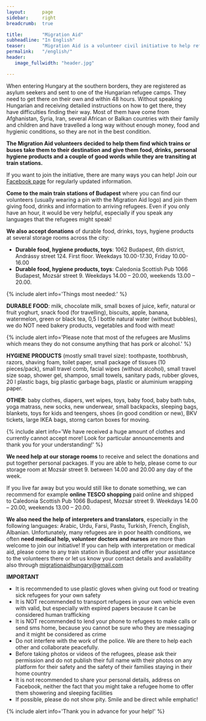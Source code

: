 ```yaml
---
layout:      page
sidebar:     right
breadcrumb:  true

title:       "Migration Aid"
subheadline: "In English"
teaser:      "Migration Aid is a volunteer civil initiative to help refugees arriving to Hungary reach their assigned refugee camps. "
permalink:   "/english/"
header:
   image_fullwidth: "header.jpg"

---
```


When entering Hungary at the southern borders, they are registered as asylum seekers and sent to one of the Hungarian refugee camps. They need to get there on their own and within 48 hours. Without speaking Hungarian and receiving detailed instructions on how to get there, they have difficulties finding their way. Most of them have come from Afghanistan, Syria, Iran, several African or Balkan countries with their family and children and have travelled a long way without enough money, food and hygienic conditions, so they are not in the best condition.

**The Migration Aid volunteers decided to help them find which trains or buses take them to their destination and give them food, drinks, personal hygiene products and a couple of good words while they are transiting at train stations.**

If you want to join the initiative, there are many ways you can help! Join our [Facebook page](https://www.facebook.com/migrationaidhungary) for regularly updated information.

**Come to the main train stations of Budapest** where you can find our volunteers (usually wearing a pin with the Migration Aid logo) and join them giving food, drinks and information to arriving refugees. Even if you only have an hour, it would be very helpful, especially if you speak any languages that the refugees might speak!

**We also accept donations** of durable food, drinks, toys, hygiene products at several storage rooms across the city:

- **Durable food, hygiene products, toys**: 1062 Budapest, 6th district, Andrássy street 124. First floor. Weekdays 10.00-17.30, Friday 10.00-16.00
- **Durable food, hygiene products, toys**: Caledonia Scottish Pub 1066 Budapest, Mozsár street 9. Weekdays 14.00 – 20.00, weekends 13.00 – 20.00.

{% include alert info='Things most needed:' %}

**DURABLE FOOD**: milk, chocolate milk, small boxes of juice, kefir, natural or fruit yoghurt, snack food (for travelling), biscuits,  apple, banana, watermelon, green or black tea, 0,5 l bottle natural water (without bubbles), we do NOT need bakery products, vegetables and food with meat!

{% include alert info='Please note that most of the refugees are Muslims which means they do not consume anything that has pork or alcohol.' %}

**HYGIENE PRODUCTS** (mostly small travel size): toothpaste, toothbrush, razors, shaving foam, toilet paper, small package of tissues (10 pieces/pack), small travel comb, facial wipes (without alcohol), small travel size soap, shower gel, shampoo, small towels, sanitary pads, rubber gloves, 20 l plastic bags, big plastic garbage bags, plastic or aluminium wrapping paper.

**OTHER**: baby clothes, diapers, wet wipes, toys, baby food, baby bath tubs, yoga matrass, new socks, new underwear, small backpacks, sleeping bags, blankets, toys for kids and teengers, shoes (in good condition or new), BKV tickets, large IKEA bags, storng carton boxes for moving.

{% include alert info='We have received a huge amount of clothes and currently cannot accept more! Look for particular announcements and thank you for your understanding!' %}

**We need help at our storage rooms** to receive and select the donations and put together personal packages. If you are able to help, please come to our storage room at Mozsár street 9. between 14.00 and 20.00 any day of the week.

If you live far away but you would still like to donate something, we can recommend for example **online TESCO shopping** paid online and shipped to Caledonia Scottish Pub 1066 Budapest, Mozsár street 9. Weekdays 14.00 – 20.00, weekends 13.00 – 20.00.

**We also need the help of interpreters and translators**, especially in the following languages: Arabic, Urdu, Farsi, Pastu, Turkish, French, English, Albanian. Unfortunately, many refugees are in poor health conditions, we often **need medical help, volunteer doctors and nurses** are more than welcome to join our initiative! If you can help with interpretation or medical aid, please come to any train station in Budapest and offer your assistance to the volunteers there or let us know your contact details and availability also through migrationaidhungary@gmail.com

**IMPORTANT**

- It is recommended to use plastic gloves when giving out food or treating sick refugees for your own safety
- It is NOT recommended to transport refugees in your own vehicle even with valid, but especially with expired papers because it can be considered human trafficking
- It is NOT recommended to lend your phone to refugees to make calls or send sms home, because you cannot be sure who they are messaging and it might be considered as crime
- Do not interfere with the work of the police. We are there to help each other and collaborate peacefully.
- Before taking photos or videos of the refugees, please ask their permission and do not publish their full name with their photos on any platform for their safety and the safety of their families staying in their home country
- It is not recommended to share your personal details, address on Facebook, neither the fact that you might take a refugee home to offer them showering and sleeping facilities
- If possible, please do not show pity. Smile and be direct while emphatic!

{% include alert info='Thank you in advance for your help!' %}
